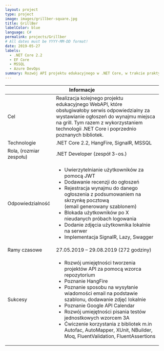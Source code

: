 ```yaml
---
layout: project
type: project
image: images/grillber-square.jpg
title: GrillBer
labelColor: blue
language: C#
permalink: projects/Grillber
# All dates must be YYYY-MM-DD format!
date: 2019-05-27
labels:
  - .NET Core 2.2
  - EF Core
  - MSSQL
  - Azure DevOps
summary: Rozwój API projektu edukacyjnego w .NET Core, w trakcie praktyk w firmie SoftwareHut. 
---
```


 <table class="ui celled striped tablet stackable table">
  <thead>
    <tr><th colspan="3">
      Informacje
    </th>
  </tr></thead>
  <tbody>
    <tr>
      <td>
        <i class="info circle icon"></i> Cel
      </td>
      <td class="justify-text font-balooChettan2">Realizacja kolejnego projektu edukacyjnego WebAPI, które obsługiwałoby serwis odpowiedzialny za wystawianie ogłoszeń do wynajmu miejsca na grill. Tym razem z wykorzystaniem technologii .NET Core i poprzednio poznanych bibliotek.</td>
    </tr>
    <tr>
      <td>
        <i class="lab icon"></i> Technologie
      </td>
      <td class="font-balooChettan2">.NET Core 2.2, HangFire, SignalR, MSSQL</td>
    </tr>
    <tr>
      <td  class="collapsing">
        <i class="users icon"></i> Rola, (rozmiar zespołu)
      </td>
      <td class="font-balooChettan2">.NET Developer (zespół 3-os.)</td>
    </tr>
    <tr>
      <td>
        <i class="setting icon"></i> Odpowiedzialność
      </td>
      <td class="font-balooChettan2">
        <ul>
          <li>Uwierzytelnianie użytkowników za pomocą JWT</li>
          <li>Dodawanie recenzji do ogłoszeń</li>
          <li>Rejestracja wynajmu do danego ogłoszenia z podsumowaniem na skrzynkę pocztową <br> (email generowany szablonem)</li>
          <li>Blokada użytkowników po X nieudanych próbach logowania</li>
          <li>Dodanie zdjęcia użytkownika lokalnie na serwer</li>
          <li>Implementacja SignalR, Lazy, Swagger</li>
        </ul>
      </td>
    </tr>
    <tr>
      <td>
        <i class="clock icon"></i> Ramy czasowe
      </td>
      <td class="font-balooChettan2">27.05.2019 – 29.08.2019 (272 godziny)</td>
    </tr>
    <tr>
      <td>
        <i class="star icon"></i> Sukcesy
      </td>
      <td class="font-balooChettan2">
        <ul>
          <li>Rozwój umiejętności tworzenia projektów API za pomocą wzorca repozytorium</li>
          <li>Poznanie HangFire</li>
          <li>Poznanie sposobu na wysyłanie wiadomości email na podstawie szablonu, dodawanie zdjęć lokalnie</li>
          <li>Poznanie Google API Calendar</li>
          <li>Rozwój umiejętności pisania testów jednostkowych wzorcem 3A</li>
          <li>Ćwiczenie korzystania z bibliotek m.in Autofac, AutoMapper, XUnit, NBuilder, Moq, FluentValidation, FluentAssertions</li>
        </ul>
      </td>
    </tr>
  </tbody>
</table>